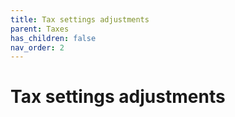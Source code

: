 ```yaml
---
title: Tax settings adjustments
parent: Taxes
has_children: false
nav_order: 2
---
```


# Tax settings adjustments

